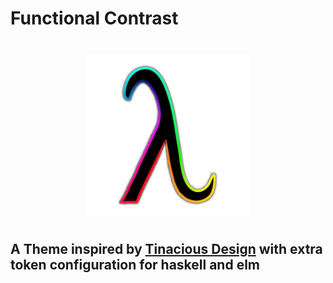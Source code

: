 # Functional Contrast

<img src="icon.png" style="width: 260px; display: block; margin: 40px auto;" width="260px" />

## A Theme inspired by [Tinacious Design](https://marketplace.visualstudio.com/items?itemName=tinaciousdesign.theme-tinaciousdesign) with extra token configuration for haskell and elm
